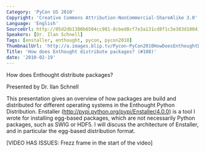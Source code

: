 ```yaml
---
Category: 'PyCon US 2010'
Copyright: 'Creative Commons Attribution-NonCommercial-ShareAlike 3.0'
Language: 'English'
SourceUrl: http://05d2db1380b6504cc981-8cbed8cf7e3a131cd8f1c3e383d10041.r93.cf2.rackcdn.com/pycon-us-2010/278_how-does-enthought-distribute-packages-108.m4v
Speakers: [Dr. Ilan Schnell]
Tags: [enstaller, enthought, pycon, pycon2010]
ThumbnailUrl: 'http://a.images.blip.tv/Pycon-PyCon2010HowDoesEnthoughtDistributePackages108674-826.jpg'
Title: 'How does Enthought distribute packages? (#108)'
date: '2010-02-19'
---
```

How does Enthought distribute packages?

  
Presented by Dr. Ilan Schnell

  
This presentation gives an overview of how packages are build and distributed
for different operating systems in the Enthought Python Distribution.
Enstaller (http://pypi.python.org/pypi/Enstaller/4.0.0) is a tool I wrote for
installing egg-based packages, which are not necessarily Python packages, such
as SWIG or HDF5. I will discuss the architecture of Enstaller, and in
particular the egg-based distribution format.

  
[VIDEO HAS ISSUES: Frezz frame in the start of the video]

